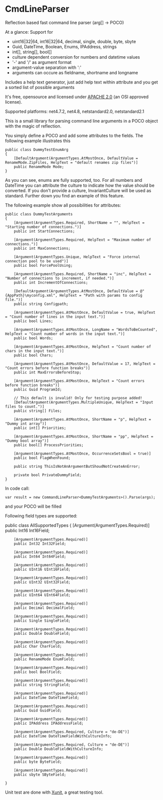 # CmdLineParser
Reflection based fast command line parser (arg[] -> POCO)

At a glance:
Support for
* uint16|32|64, int16|32|64, decimal, single, double, byte, sbyte 
* Guid, DateTime, Boolean, Enums, IPAddress, strings
* int[], string[], bool[]
* culture dependent conversion for numbers and datetime values
* '-' and '/' as argument format
* argument-value separation with ':'
* arguments can occure as fieldname, shortname and longname

Includes a help text generator, just add help text within attribute and you get a sorted list of possible arguments

It's free, opensource and licensed under <a href="https://opensource.org/licenses/Apache-2.0">APACHE 2.0</a> (an OSI approved license).

Supported platforms: net4.7.2, net4.8, netstandard2.0, netstandard2.1

This is a small library for parsing command line arguments in a POCO object with the magic of reflection. 

You simply define a POCO and add some attributes to the fields. The following example illustrates this 

	public class DummyTestEnumArg
	{
		[DefaultArgument(ArgumentTypes.AtMostOnce, DefaultValue = RenameMode.ZipFiles, HelpText = "default renames zip files")]
		public RenameMode Mode;
	}
	
As you can see, enums are fully supported, too.
For all numbers and DateTime you can attribute the culture to indicate how the value should be converted. If you don't provide a culture, InvariantCulture will be used as standard. Further down you find an example of this feature. 

The following example show all possibilities for attributes:

	public class DummyTestArguments
    {
        [Argument(ArgumentTypes.Required, ShortName = "", HelpText = "Starting number of connections.")]
        public int StartConnections;
        
        [Argument(ArgumentTypes.Required, HelpText = "Maximum number of connections.")]
        public int MaxConnections;

        [Argument(ArgumentTypes.Unique, HelpText = "Force internal connection pool to be used")]
        public bool ForcePoolUsing;

        [Argument(ArgumentTypes.Required, ShortName = "inc", HelpText = "Number of connections to increment, if needed.")]
        public int IncrementOfConnections;
        
        [DefaultArgument(ArgumentTypes.AtMostOnce, DefaultValue = @"{AppPath}\myconfig.xml", HelpText = "Path with params to config file.")]
        public string Configpath;

        [Argument(ArgumentTypes.AtMostOnce, DefaultValue = true, HelpText = "Count number of lines in the input text.")] 
        public bool Lines;

        [Argument(ArgumentTypes.AtMostOnce, LongName = "WordsToBeCounted", HelpText = "Count number of words in the input text.")] 
        public bool Words;

        [Argument(ArgumentTypes.AtMostOnce, HelpText = "Count number of chars in the input text.")] 
        public bool Chars;

        [Argument(ArgumentTypes.AtMostOnce, DefaultValue = 17, HelpText = "Count errors before function breaks")]
        public int MaxErrorsBeforeStop;

        [Argument(ArgumentTypes.AtMostOnce, HelpText = "Count errors before function breaks")]
        public Guid ProgramId;

        // This default is invalid! Only for testing purpose added!
        [DefaultArgument(ArgumentTypes.MultipleUnique, HelpText = "Input files to count.")] 
        public string[] Files;

        [Argument(ArgumentTypes.AtMostOnce, ShortName = "p", HelpText = "Dummy int array")] 
        public int[] Priorities;

        [Argument(ArgumentTypes.AtMostOnce, ShortName = "pp", HelpText = "Dummy bool array")]
        public bool[] ProcessPriorities;

        [Argument(ArgumentTypes.AtMostOnce, OccurrenceSetsBool = true)]
        public bool FlagWhenFound;

        public string ThisIsNotAnArgumentButShoudNotCreateAnError;

        private bool PrivateDummyField;
    }
	
	
In code call:

	var result = new CommandLineParser<DummyTestArguments>().Parse(args);
	
and your POCO will be filled

Following field types are supported:

public class AllSupportedTypes
    {
        [Argument(ArgumentTypes.Required)]
        public Int16 Int16Field;

        [Argument(ArgumentTypes.Required)]
        public Int32 Int32Field;

        [Argument(ArgumentTypes.Required)]
        public Int64 Int64Field;

        [Argument(ArgumentTypes.Required)]
        public UInt16 UInt16Field;

        [Argument(ArgumentTypes.Required)]
        public UInt32 UInt32Field;

        [Argument(ArgumentTypes.Required)]
        public UInt64 UInt64Field;

        [Argument(ArgumentTypes.Required)]
        public Decimal DecimalField;

        [Argument(ArgumentTypes.Required)]
        public Single SingleField;

        [Argument(ArgumentTypes.Required)]
        public Double DoubleField;

        [Argument(ArgumentTypes.Required)]
        public Char CharField;

        [Argument(ArgumentTypes.Required)]
        public RenameMode EnumField;

        [Argument(ArgumentTypes.Required)]
        public bool BoolField;

        [Argument(ArgumentTypes.Required)]
        public string StringField;

        [Argument(ArgumentTypes.Required)]
        public DateTime DateTimeField;

        [Argument(ArgumentTypes.Required)]
        public Guid GuidField;

        [Argument(ArgumentTypes.Required)]
        public IPAddress IPAddressField;
        
        [Argument(ArgumentTypes.Required, Culture = "de-DE")]
        public DateTime DateTimeFieldWithCultureInfo;

        [Argument(ArgumentTypes.Required, Culture = "de-DE")]
        public Double DoubleFieldWithCultureInfo;

        [Argument(ArgumentTypes.Required)]
        public byte ByteField;

        [Argument(ArgumentTypes.Required)]
        public sbyte SByteField;

    }

Unit test are done with <a href="https://github.com/xunit/xunit">Xunit</a>, a great testing tool.
